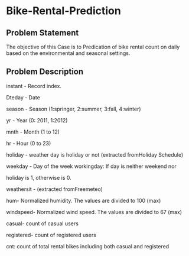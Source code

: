 # Bike-Rental-Prediction

 Problem Statement
 --------------------
 The objective of this Case is to Predication of bike rental count on daily based on the environmental and seasonal settings.
 
 Problem Description
 ---------------------
 
 instant - Record index.

 Dteday - Date

 season - Season (1:springer, 2:summer, 3:fall, 4:winter)

 yr - Year (0: 2011, 1:2012)
 
 mnth - Month (1 to 12)
 
 hr - Hour (0 to 23)
 
 holiday - weather day is holiday or not (extracted fromHoliday Schedule)
 
 weekday - Day of the week workingday: If day is neither weekend nor
 
 holiday is 1, otherwise is 0.
 
 weathersit - (extracted fromFreemeteo) 
 
 hum- Normalized humidity. The values are divided to 100 (max)
 
 windspeed- Normalized wind speed. The values are divided to 67 (max)
 
 casual- count of casual users
 
 registered- count of registered users
 
 cnt: count of total rental bikes including both casual and registered
